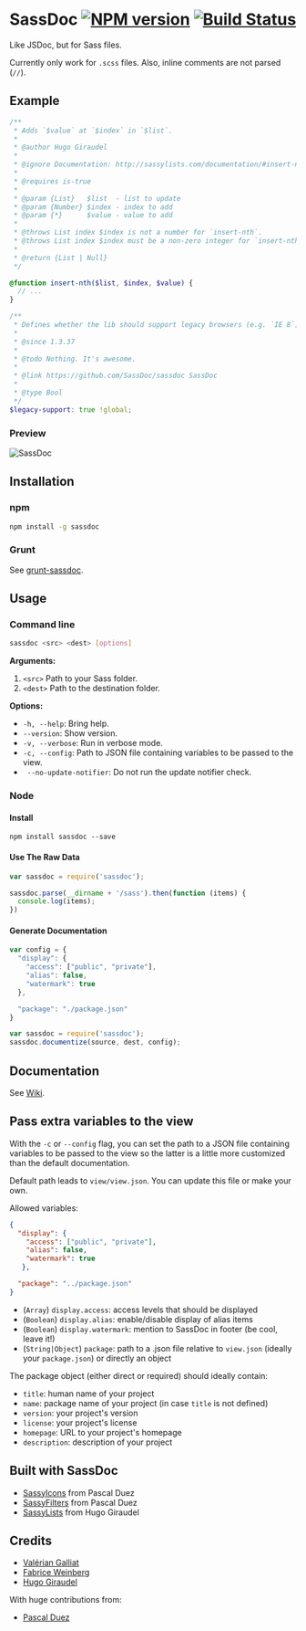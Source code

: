 # SassDoc [![NPM version](https://badge.fury.io/js/sassdoc.svg)](http://badge.fury.io/js/sassdoc) [![Build Status](https://travis-ci.org/SassDoc/sassdoc.svg?branch=master)](https://travis-ci.org/SassDoc/sassdoc)

Like JSDoc, but for Sass files.

Currently only work for `.scss` files.
Also, inline comments are not parsed (`//`).

## Example

```scss
/**
 * Adds `$value` at `$index` in `$list`.
 *
 * @author Hugo Giraudel
 *
 * @ignore Documentation: http://sassylists.com/documentation/#insert-nth
 *
 * @requires is-true
 *
 * @param {List}   $list  - list to update
 * @param {Number} $index - index to add
 * @param {*}      $value - value to add
 *
 * @throws List index $index is not a number for `insert-nth`.
 * @throws List index $index must be a non-zero integer for `insert-nth`.
 *
 * @return {List | Null}
 */

@function insert-nth($list, $index, $value) {
  // ...
}

/**
 * Defines whether the lib should support legacy browsers (e.g. `IE 8`).
 *
 * @since 1.3.37
 *
 * @todo Nothing. It's awesome.
 *
 * @link https://github.com/SassDoc/sassdoc SassDoc
 *
 * @type Bool
 */
$legacy-support: true !global;
```

### Preview

![SassDoc](http://i.imgur.com/5i8QYB8.png)


## Installation

### npm

```sh
npm install -g sassdoc
```

### Grunt

See [grunt-sassdoc](https://github.com/SassDoc/grunt-sassdoc).

## Usage

### Command line

```sh
sassdoc <src> <dest> [options]
```

**Arguments:**

1. `<src>` Path to your Sass folder.
1. `<dest>` Path to the destination folder.

**Options:**

* `-h, --help`: Bring help.
* `--version`: Show version.
* `-v, --verbose`: Run in verbose mode.
* `-c, --config`: Path to JSON file containing variables to be passed
                  to the view.
* ` --no-update-notifier`: Do not run the update notifier check.

### Node

#### Install

```shell
npm install sassdoc --save
```

#### Use The Raw Data

```js
var sassdoc = require('sassdoc');

sassdoc.parse(__dirname + '/sass').then(function (items) {
  console.log(items);
})
```

#### Generate Documentation

```js
var config = {
  "display": {
    "access": ["public", "private"],
    "alias": false,
    "watermark": true
  },

  "package": "./package.json"
}

var sassdoc = require('sassdoc');
sassdoc.documentize(source, dest, config);
```

## Documentation

See [Wiki](https://github.com/SassDoc/sassdoc/wiki/Documentation).

## Pass extra variables to the view

With the `-c` or `--config` flag, you can set the path to a JSON file
containing variables to be passed to the view so the latter is a little
more customized than the default documentation.

Default path leads to `view/view.json`. You can update this file or make
your own.

Allowed variables:

```json
{
  "display": {
    "access": ["public", "private"],
    "alias": false,
    "watermark": true
   },

  "package": "../package.json"
}
```

* (`Array`) `display.access`: access levels that should be displayed
* (`Boolean`) `display.alias`: enable/disable display of alias items
* (`Boolean`) `display.watermark`: mention to SassDoc in footer (be cool,
  leave it!)
* (`String|Object`) `package`: path to a .json file relative to `view.json`
  (ideally your `package.json`) or directly an object

The package object (either direct or required) should ideally contain:

* `title`: human name of your project
* `name`: package name of your project (in case `title` is not defined)
* `version`: your project's version
* `license`: your project's license
* `homepage`: URL to your project's homepage
* `description`: description of your project

## Built with SassDoc

* [SassyIcons](http://pascalduez.github.io/SassyIcons/docs/) from Pascal Duez
* [SassyFilters](http://pascalduez.github.io/SassyFilters/docs/) from Pascal Duez
* [SassyLists](http://sassylists.com/documentation.html) from Hugo Giraudel

## Credits

* [Valérian Galliat](https://twitter.com/valeriangalliat)
* [Fabrice Weinberg](https://twitter.com/fweinb)
* [Hugo Giraudel](http://twitter.com/HugoGiraudel)

With huge contributions from:

* [Pascal Duez](https://twitter.com/pascalduez)
